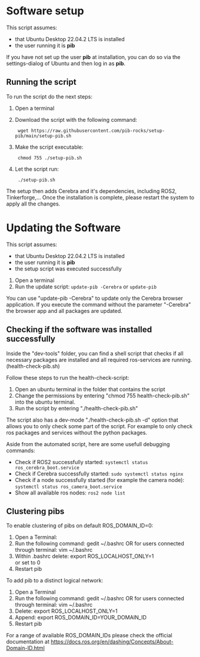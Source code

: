 # Software setup

This script assumes: 
- that Ubuntu Desktop 22.04.2 LTS is installed
- the user running it is **pib**

If you have not set up the user **pib** at installation, you can do so via the settings-dialog of Ubuntu and then log in as **pib**.

## Running the script

To run the script do the next steps:

1. Open a terminal

2. Download the script with the following command:

        wget https://raw.githubusercontent.com/pib-rocks/setup-pib/main/setup-pib.sh

3. Make the script executable:
   
        chmod 755 ./setup-pib.sh

4. Let the script run:

        ./setup-pib.sh

The setup then adds Cerebra and it's dependencies, including ROS2, Tinkerforge,...
Once the installation is complete, please restart the system to apply all the changes.

# Updating the Software
This script assumes:
- that Ubuntu Desktop 22.04.2 LTS is installed
- the user running it is **pib**
- the setup script was executed successfully

1. Open a terminal
2. Run the update script: `update-pib -Cerebra`   or    `update-pib`
   
You can use "update-pib -Cerebra" to update only the Cerebra browser application.
If you execute the command without the parameter "-Cerebra" the browser app and all packages are updated.

## Checking if the software was installed successfully

Inside the "dev-tools" folder, you can find a shell script that checks if 
all necessary packages are installed and all required ros-services are running. (health-check-pib.sh)

Follow these steps to run the health-check-script:
1. Open an ubuntu terminal in the folder that contains the script
2. Change the permissions by entering "chmod 755 health-check-pib.sh" into the ubuntu terminal.
3. Run the script by entering "./health-check-pib.sh"

The script also has a dev-mode "./health-check-pib.sh -d" option that allows you to only check some part of the script.
For example to only check ros packages and services without the python packages.

Aside from the automated script, here are some usefull debugging commands:

- Check if ROS2 successfully started:
    `systemctl status ros_cerebra_boot.service`
- Check if Cerebra successfully started:
    `sudo systemctl status nginx`
- Check if a node successfully started (for example the camera node):
    `systemctl status ros_camera_boot.service`
- Show all available ros nodes:
    `ros2 node list`

## Clustering pibs

To enable clustering of pibs on default ROS_DOMAIN_ID=0:

1. Open a Terminal:
2. Run the following command:
		gedit ~/.bashrc 
	OR for users connected through terminal:
		vim ~/.bashrc 
3. Within .bashrc delete:
		export ROS_LOCALHOST_ONLY=1 	
	or 
		set to 0
4. Restart pib

To add pib to a distinct logical network:

1. Open a Terminal 
2. Run the following command:
		gedit ~/.bashrc 
	OR for users connected through terminal:
		vim ~/.bashrc
3. Delete:
		export ROS_LOCALHOST_ONLY=1
4. Append:
		export ROS_DOMAIN_ID=YOUR_DOMAIN_ID
5. Restart pib

For a range of available ROS_DOMAIN_IDs please check the official documentation at
	https://docs.ros.org/en/dashing/Concepts/About-Domain-ID.html

